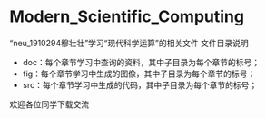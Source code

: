 # Modern_Scientific_Computing
“neu_1910294穆壮壮”学习“现代科学运算”的相关文件
文件目录说明
<ul>
    <li>doc：每个章节学习中查询的资料，其中子目录为每个章节的标号；</li>
    <li>fig：每个章节学习中生成的图像，其中子目录为每个章节的标号；</li>
    <li>src：每个章节学习中生成的代码，其中子目录为每个章节的标号；</li>
</ul>

欢迎各位同学下载交流
